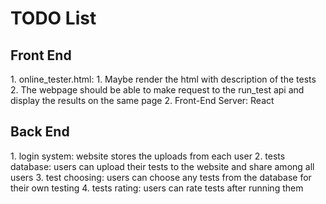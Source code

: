 <h1> TODO List </h1>
<h2> Front End </h2>
1. online_tester.html: 
    1. Maybe render the html with description of the tests
    2. The webpage should be able to make request to the run_test api and display the results on the same page
2. Front-End Server: React

<h2> Back End </h2>
1. login system: website stores the uploads from each user
2. tests database: users can upload their tests to the website and share among all users
3. test choosing: users can choose any tests from the database for their own testing
4. tests rating: users can rate tests after running them